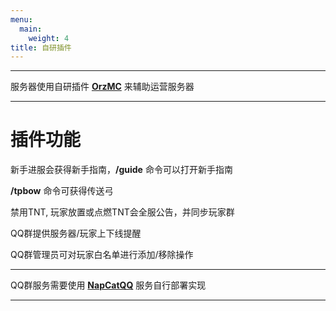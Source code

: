 ```yaml
---
menu: 
  main:
    weight: 4
title: 自研插件
---
```


---

服务器使用自研插件 **[OrzMC](https://hangar.papermc.io/wangzhizhou666/OrzMC)** 来辅助运营服务器

---


# 插件功能

新手进服会获得新手指南，**/guide** 命令可以打开新手指南
    
**/tpbow** 命令可获得传送弓
    
禁用TNT, 玩家放置或点燃TNT会全服公告，并同步玩家群

QQ群提供服务器/玩家上下线提醒

QQ群管理员可对玩家白名单进行添加/移除操作

---

QQ群服务需要使用 **[NapCatQQ](https://napcat.napneko.icu)** 服务自行部署实现

---